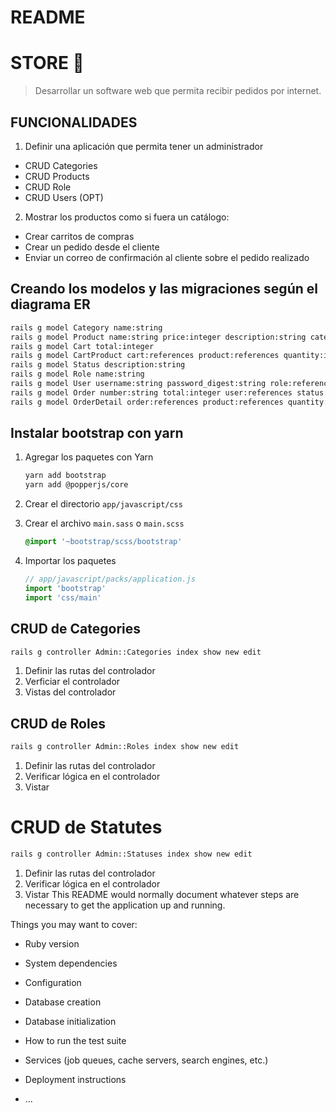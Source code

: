 # README
# STORE 🛒

> Desarrollar un software web que permita recibir pedidos por internet.

## FUNCIONALIDADES

1. Definir una aplicación que permita tener un administrador
 - CRUD Categories
 - CRUD Products
 - CRUD Role
 - CRUD Users (OPT)

2. Mostrar los productos como si fuera un catálogo:
 - Crear carritos de compras
 - Crear un pedido desde el cliente
 - Enviar un correo de confirmación al cliente sobre el pedido realizado

## Creando los modelos y las migraciones según el diagrama ER

```bash
rails g model Category name:string
rails g model Product name:string price:integer description:string category:references
rails g model Cart total:integer
rails g model CartProduct cart:references product:references quantity:integer
rails g model Status description:string
rails g model Role name:string
rails g model User username:string password_digest:string role:references
rails g model Order number:string total:integer user:references status:references
rails g model OrderDetail order:references product:references quantity:integer
```



## Instalar bootstrap con yarn

1. Agregar los paquetes con Yarn

    ```bash
    yarn add bootstrap
    yarn add @popperjs/core
    ```

2. Crear el directorio `app/javascript/css`
3. Crear el archivo `main.sass` o `main.scss`

    ```sass
    @import '~bootstrap/scss/bootstrap'
    ```
4. Importar los paquetes

    ```javascript
    // app/javascript/packs/application.js
    import 'bootstrap'
    import 'css/main'
    ```

## CRUD de Categories

```bash
rails g controller Admin::Categories index show new edit
```

1. Definir las rutas del controlador
2. Verficiar el controlador
3. Vistas del controlador

## CRUD de Roles

```bash
rails g controller Admin::Roles index show new edit
```

1. Definir las rutas del controlador
2. Verificar lógica en el controlador
3. Vistar

# CRUD de Statutes

```bash
rails g controller Admin::Statuses index show new edit
```

1. Definir las rutas del controlador
2. Verificar lógica en el controlador
3. Vistar
This README would normally document whatever steps are necessary to get the
application up and running.

Things you may want to cover:

* Ruby version

* System dependencies

* Configuration

* Database creation

* Database initialization

* How to run the test suite

* Services (job queues, cache servers, search engines, etc.)

* Deployment instructions

* ...
